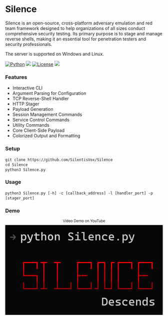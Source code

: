 # Silence

Silence is an open-source, cross-platform adversary emulation and red team framework designed to help organizations of all sizes conduct comprehensive security testing. Its primary purpose is to stage and manage reverse shells, making it an essential tool for penetration testers and security professionals.

The server is supported on Windows and Linux.

[![Python](https://img.shields.io/badge/Python-%E2%89%A5%203.6-yellow.svg)](https://www.python.org/)
<img src="https://img.shields.io/badge/Developed%20on-Windows%2011-1677CF">
[![License](https://img.shields.io/badge/License-BSD%203%20Clause%20license-C91515)](https://github.com/SilentisVox/Silence/blob/master/LICENSE)
<img src="https://img.shields.io/badge/Maintained%3F-Yes-1FC408">

### Features

- Interactive CLI
- Argument Parsing for Configuration
- TCP Reverse-Shell Handler
- HTTP Stager
- Payload Generation
- Session Management Commands
- Service Control Commands
- Utility Commands
- Core Client-Side Payload
- Colorized Output and Formatting

### Setup

```
git clone https://github.com/SilentisVox/Silence
cd Silence
python3 Silence.py
```

### Usage

```
python3 Silence.py [-h] -c [callback_address] -l [handler_port] -p [stager_port]
```

### Demo

<p align="center">
  <sup>Video Demo on YouTube</sup>
  <br>
  <a href="https://youtu.be/JKp0YGE0NFw">
    <img src="assets/Silence.jpg" alt="Demo" />
  </a>
</p>